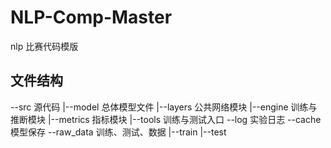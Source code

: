 # NLP-Comp-Master
nlp 比赛代码模版

## 文件结构
--src 源代码
    |--model 总体模型文件
    |--layers 公共网络模块
    |--engine 训练与推断模块
    |--metrics 指标模块
    |--tools 训练与测试入口
--log 实验日志
--cache 模型保存
--raw_data 训练、测试、数据
    |--train
    |--test
